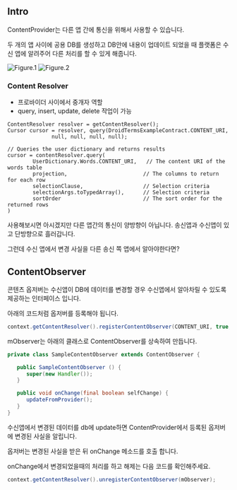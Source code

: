 ## Intro
ContentProvider는 다른 앱 간에 통신을 위해서 사용할 수 있습니다.

두 개의 앱 사이에 공용 DB를 생성하고 DB안에 내용이 업데이트 되었을 때
플랫폼은 수신 앱에 알려주어 다른 처리를 할 수 있게 해줍니다.

![Figure.1](https://t1.daumcdn.net/cfile/tistory/22610D3B57E777F032)
![Figure.2](https://developer.android.com/guide/topics/providers/images/content-provider-tech-stack.png)

### Content Resolver

- 프로바이더 사이에서 중개자 역할
- query, insert, update, delete 작업이 가능

```
ContentResolver resolver = getContentResolver();
Cursor cursor = resolver, query(DroidTermsExampleContract.CONTENT_URI,
              null, null, null, null);
```
```
// Queries the user dictionary and returns results
cursor = contentResolver.query(
        UserDictionary.Words.CONTENT_URI,   // The content URI of the words table
        projection,                        // The columns to return for each row
        selectionClause,                   // Selection criteria
        selectionArgs.toTypedArray(),      // Selection criteria
        sortOrder                          // The sort order for the returned rows
)
```

사용해보시면 아시겠지만 다른 앱간의 통신이 양방향이 아닙니다.
송신앱과 수신앱이 있고 단방향으로 흘러갑니다.

그런데 수신 앱에서 변경 사실을 다른 송신 쪽 앱에서 알아야한다면?

## ContentObserver

콘텐츠 옵저버는 수신앱이 DB에 데이터를 변경할 경우 수신앱에서 알아차릴 수 있도록 제공하는 인터페이스 입니다.

아래의 코드처럼 옵저버를 등록해야 됩니다.
```java
context.getContentResolver().registerContentObserver(CONTENT_URI, true, mObserver);
```

mObserver는 아래의 클래스로 ContentObserver를 상속하여 만듭니다.

```java
private class SampleContentObserver extends ContentObserver {

   public SampleContentObserver () {
      super(new Handler());
   }

   public void onChange(final boolean selfChange) {
      updateFromProvider();
   }
}
```

수신앱에서 변경된 데이터를 db에 update하면 ContentProvider에서 등록된 옵저버에 변경된 사실을 알립니다.

옵저버는 변경된 사실을 받은 뒤 onChange 메소드를 호출 합니다.

onChange에서 변경되었을때의 처리를 하고
해제는 다음 코드를 확인해주세요.

```java
context.getContentResolver().unregisterContentObserver(mObserver);
```
